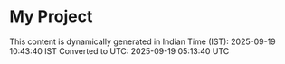 # My Project

This content is dynamically generated in Indian Time (IST): 2025-09-19 10:43:40 IST
Converted to UTC: 2025-09-19 05:13:40 UTC

